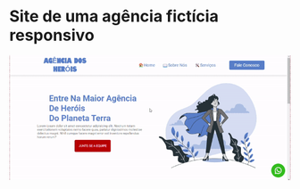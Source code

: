 # Site de uma agência fictícia responsivo  
![](https://github.com/TPAlves/siteAgencia/blob/master/site.gif)
